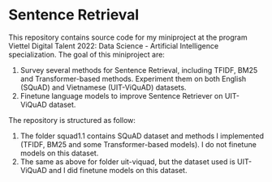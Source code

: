 # Sentence Retrieval 

This repository contains source code for my miniproject at the program Viettel Digital Talent 2022: Data Science - Artificial Intelligence specialization.
The goal of this miniproject are: <br>
1. Survey several methods for Sentence Retrieval, including TFIDF, BM25 and Transformer-based methods. Experiment them on both English (SQuAD) and Vietnamese (UIT-ViQuAD) datasets. <br>
2. Finetune language models to improve Sentence Retriever on UIT-ViQuAD dataset. 

The repository is structured as follow:
1. The folder squad1.1 contains SQuAD dataset and methods I implemented (TFIDF, BM25 and some Transformer-based models). I do not finetune models on this dataset.
2. The same as above for folder uit-viquad, but the dataset used is UIT-ViQuAD and I did finetune models on this dataset. 
